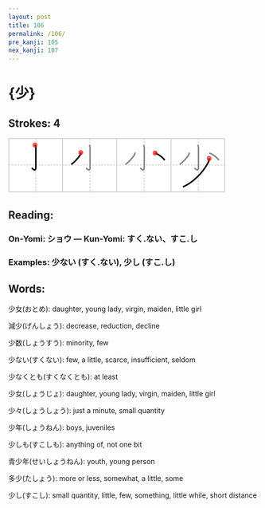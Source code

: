 ```yaml
---
layout: post
title: 106
permalink: /106/
pre_kanji: 105
nex_kanji: 107
---
```


# {少}

## Strokes: 4

<div class="stroke"><img src="../images/E5B091.png" /></div>

## Reading:

### On-Yomi: ショウ &mdash; Kun-Yomi: すく.ない、すこ.し

### Examples: 少ない (すく.ない), 少し (すこ.し)

## Words:

少女(おとめ): daughter, young lady, virgin, maiden, little girl

減少(げんしょう): decrease, reduction, decline

少数(しょうすう): minority, few

少ない(すくない): few, a little, scarce, insufficient, seldom

少なくとも(すくなくとも): at least

少女(しょうじょ): daughter, young lady, virgin, maiden, little girl

少々(しょうしょう): just a minute, small quantity

少年(しょうねん): boys, juveniles

少しも(すこしも): anything of, not one bit

青少年(せいしょうねん): youth, young person

多少(たしょう): more or less, somewhat, a little, some

少し(すこし): small quantity, little, few, something, little while, short distance
